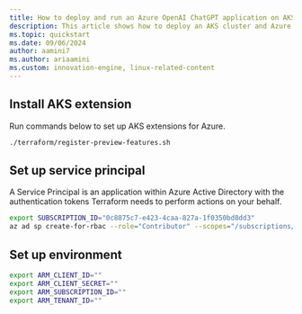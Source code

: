 ```yaml
---
title: How to deploy and run an Azure OpenAI ChatGPT application on AKS via Terraform
description: This article shows how to deploy an AKS cluster and Azure OpenAI Service via Terraform and how to deploy a ChatGPT-like application in Python.
ms.topic: quickstart 
ms.date: 09/06/2024 
author: aamini7 
ms.author: ariaamini
ms.custom: innovation-engine, linux-related-content 
---
```


## Install AKS extension

Run commands below to set up AKS extensions for Azure.

```bash
./terraform/register-preview-features.sh
```

## Set up service principal

A Service Principal is an application within Azure Active Directory with the authentication tokens Terraform needs to perform actions on your behalf.

```bash
export SUBSCRIPTION_ID="0c8875c7-e423-4caa-827a-1f0350bd8dd3"
az ad sp create-for-rbac --role="Contributor" --scopes="/subscriptions/$SUBSCRIPTION_ID"
```

## Set up environment

```bash
export ARM_CLIENT_ID=""
export ARM_CLIENT_SECRET=""
export ARM_SUBSCRIPTION_ID=""
export ARM_TENANT_ID=""
```
